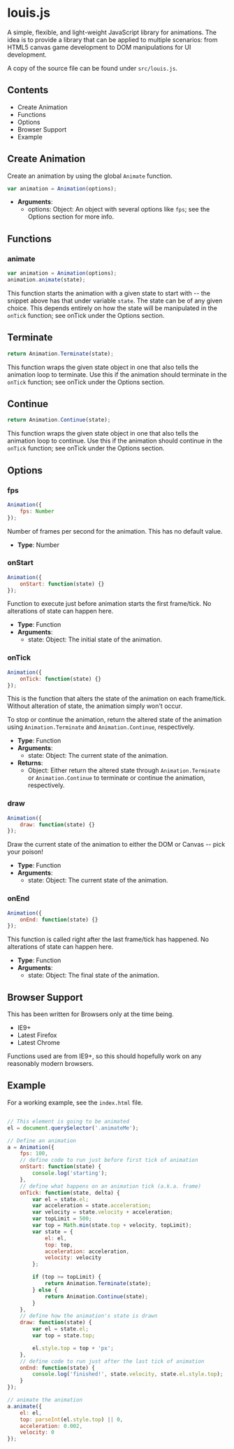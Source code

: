 # louis.js

A simple, flexible, and light-weight JavaScript library for animations. The idea is to provide a library that can be applied to multiple scenarios: from HTML5 canvas game development to DOM manipulations for UI development.

A copy of the source file can be found under `src/louis.js`.


## Contents

- Create Animation
- Functions
- Options
- Browser Support
- Example


## Create Animation

Create an animation by using the global `Animate` function.

~~~ javascript
var animation = Animation(options);
~~~

- **Arguments**:
	- options: Object: An object with several options like `fps`; see the Options section for more info.


## Functions

### animate

~~~ javascript
var animation = Animation(options);
animation.animate(state);
~~~

This function starts the animation with a given state to start with -- the snippet above has that under variable `state`. The state can be of any given choice. This depends entirely on how the state will be manipulated in the `onTick` function; see onTick under the Options section.

## Terminate

~~~ javascript
return Animation.Terminate(state);
~~~

This function wraps the given state object in one that also tells the animation loop to terminate. Use this if the animation should terminate in the `onTick` function; see onTick under the Options section.

## Continue

~~~ javascript
return Animation.Continue(state);
~~~

This function wraps the given state object in one that also tells the animation loop to continue. Use this if the animation should continue in the `onTick` function; see onTick under the Options section.


## Options

### fps

~~~ javascript
Animation({
	fps: Number
});
~~~

Number of frames per second for the animation. This has no default value.

- **Type**: Number

### onStart

~~~ javascript
Animation({
	onStart: function(state) {}
});
~~~

Function to execute just before animation starts the first frame/tick. No alterations of state can happen here.

- **Type**: Function
- **Arguments**:
	- state: Object: The initial state of the animation.

### onTick

~~~ javascript
Animation({
	onTick: function(state) {}
});
~~~

This is the function that alters the state of the animation on each frame/tick. Without alteration of state, the animation simply won't occur.

To stop or continue the animation, return the altered state of the animation using `Animation.Terminate` and `Animation.Continue`, respectively.

- **Type**: Function
- **Arguments**:
	- state: Object: The current state of the animation.
- **Returns**:
	- Object: Either return the altered state through `Animation.Terminate` or `Animation.Continue` to terminate or continue the animation, respectively.

### draw

~~~ javascript
Animation({
	draw: function(state) {}
});
~~~

Draw the current state of the animation to either the DOM or Canvas -- pick your poison!

- **Type**: Function
- **Arguments**:
	- state: Object: The current state of the animation.

### onEnd

~~~ javascript
Animation({
	onEnd: function(state) {}
});
~~~

This function is called right after the last frame/tick has happened. No alterations of state can happen here.

- **Type**: Function
- **Arguments**:
	- state: Object: The final state of the animation.


## Browser Support

This has been written for Browsers only at the time being.

- IE9+
- Latest Firefox
- Latest Chrome

Functions used are from IE9+, so this should hopefully work on any reasonably modern browsers.


## Example

For a working example, see the `index.html` file.

~~~ javascript

// This element is going to be animated
el = document.querySelector('.animateMe');

// Define an animation
a = Animation({
	fps: 100,
	// define code to run just before first tick of animation
	onStart: function(state) {
		console.log('starting');
	},
	// define what happens on an animation tick (a.k.a. frame)
	onTick: function(state, delta) {
		var el = state.el;
		var acceleration = state.acceleration;
		var velocity = state.velocity + acceleration;
		var topLimit = 500;
		var top = Math.min(state.top + velocity, topLimit);
		var state = {
			el: el,
			top: top,
			acceleration: acceleration,
			velocity: velocity
		};

		if (top >= topLimit) {
			return Animation.Terminate(state);
		} else {
			return Animation.Continue(state);
		}
	},
	// define how the animation's state is drawn
	draw: function(state) {
		var el = state.el;
		var top = state.top;

		el.style.top = top + 'px';
	},
	// define code to run just after the last tick of animation
	onEnd: function(state) {
		console.log('finished!', state.velocity, state.el.style.top);
	}
});

// animate the animation
a.animate({
	el: el,
	top: parseInt(el.style.top) || 0,
	acceleration: 0.002,
	velocity: 0
});
~~~
